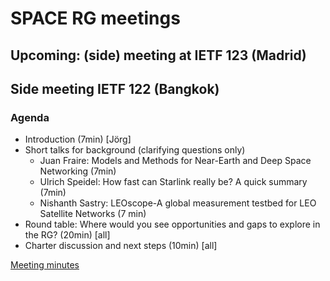 # SPACE RG meetings

## Upcoming: (side) meeting at IETF 123 (Madrid)

## Side meeting IETF 122 (Bangkok)

### Agenda
* Introduction (7min) [Jörg]
* Short talks for background (clarifying questions only)
  * Juan Fraire: Models and Methods for Near-Earth and Deep Space Networking (7min)
  * Ulrich Speidel: How fast can Starlink really be? A quick summary (7min)
  * Nishanth Sastry: LEOscope-A global measurement testbed for LEO Satellite Networks (7 min)
* Round table: Where would you see opportunities and gaps to explore in the RG? (20min) [all]
* Charter discussion and next steps (10min) [all]

[Meeting minutes](122-side-minutes.md)




